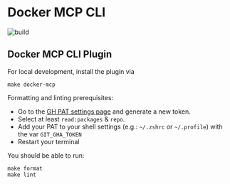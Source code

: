 # Docker MCP CLI
![build](https://github.com/docker/mcp-cli/actions/workflows/ci.yml/badge.svg)

## Docker MCP CLI Plugin
For local development, install the plugin via
```shell
make docker-mcp
```

Formatting and linting prerequisites:

- Go to the [GH PAT settings page](https://github.com/settings/tokens) and generate a new token.
- Select at least `read:packages` & `repo`.
- Add your PAT to your shell settings (e.g.: `~/.zshrc` or `~/.profile`) with the var `GIT_GHA_TOKEN`
- Restart your terminal

You should be able to run:
```shell
make format
make lint
```